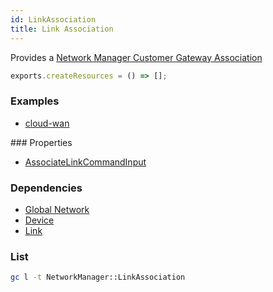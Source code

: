 ```yaml
---
id: LinkAssociation
title: Link Association
---
```


Provides a [Network Manager Customer Gateway Association](https://us-west-2.console.aws.amazon.com/networkmanager/home#/networks)

```js
exports.createResources = () => [];
```

### Examples

- [cloud-wan](https://github.com/grucloud/grucloud/blob/main/examples/aws/NetworkManager/cloud-wan)

### Properties

- [AssociateLinkCommandInput](https://docs.aws.amazon.com/AWSJavaScriptSDK/v3/latest/clients/client-networkmanager/interfaces/associatelinkcommandinput.html)

### Dependencies

- [Global Network](./GlobalNetwork.md)
- [Device](./Device.md)
- [Link](./Link.md)

### List

```sh
gc l -t NetworkManager::LinkAssociation
```

```txt

```
